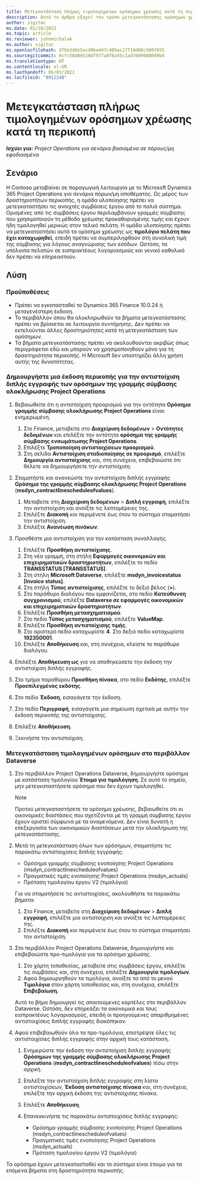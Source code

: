 ```yaml
---
title: Μετεγκατάσταση πλήρως τιμολογημένων ορόσημων χρέωσης κατά τη περικοπή
description: Αυτό το άρθρο εξηγεί τον τρόπο μετεγκατάστασης ορόσημων χρέωσης προκαθορισμένης τιμής που έχουν τιμολογηθεί στον πελάτη για ανοικτές συμβάσεις έργου πριν από την ημερομηνία έναρξης κυκλοφορίας.
author: sigitac
ms.date: 01/10/2022
ms.topic: article
ms.reviewer: johnmichalak
ms.author: sigitac
ms.openlocfilehash: d7bb3dbb5acd9be447c405ec17f18d00c500f655
ms.sourcegitcommit: 6cfc50d89528df977a8f6a55c1ad39d99800d9b4
ms.translationtype: HT
ms.contentlocale: el-GR
ms.lasthandoff: 06/03/2022
ms.locfileid: "8912240"
---
```

# <a name="migrate-fully-invoiced-billing-milestones-at-cutover"></a>Μετεγκατάσταση πλήρως τιμολογημένων ορόσημων χρέωσης κατά τη περικοπή

_**Ισχύει για:** Project Operations για σενάρια βασισμένα σε πόρους/μη εφοδιασμένα_

## <a name="scenario"></a>Σενάριο

Η Contoso μεταβαίνει σε παραγωγική λειτουργία με το Microsoft Dynamics 365 Project Operations για σενάρια πόρων/μη αποθέματος. Ως μέρος των δραστηριοτήτων περικοπής, η ομάδα υλοποίησης πρέπει να μετεγκαταστήσει τις ανοιχτές συμβάσεις έργου από το παλιό σύστημα. Ορισμένες από τις συμβάσεις έργου περιλαμβάνουν γραμμές σύμβασης που χρησιμοποιούν τη μέθοδο χρέωσης προκαθορισμένης τιμής και έχουν ήδη τιμολογηθεί μερικώς στον τελικό πελάτη. Η ομάδα υλοποίησης πρέπει να μετεγκαταστήσει αυτά τα ορόσημα χρέωσης ως **τιμολόγιο πελάτη που έχει καταχωρηθεί**, επειδή πρέπει να συμπεριληφθούν στη συνολική τιμή της σύμβασης για λόγους αναγνώρισης των εσόδων. Ωστόσο, τα υπόλοιπα πελατών σε εισπρακτέους λογαριασμούς και γενικό καθολικό δεν πρέπει να επηρεαστούν.

## <a name="solution"></a>Λύση

### <a name="prerequisites"></a>Προϋποθέσεις

- Πρέπει να εγκατασταθεί το Dynamics 365 Finance 10.0.24 ή μεταγενέστερη έκδοση.
- Το περιβάλλον όπου θα ολοκληρωθούν τα βήματα μετεγκατάστασης πρέπει να βρίσκεται σε λειτουργία συντήρησης. Δεν πρέπει να εκτελούνται άλλες δραστηριότητες κατά τη μετεγκατάσταση των ορόσημων.
- Τα βήματα μετεγκατάστασης πρέπει να ακολουθούνται ακριβώς όπως περιγράφεται εδώ και μπορούν να χρησιμοποιηθούν μόνο για τη δραστηριότητα περικοπής. Η Microsoft δεν υποστηρίζει άλλη χρήση αυτής της δυνατότητας.

### <a name="create-a-cutover-version-of-the-project-operations-integration-contract-line-milestones-dual-write-map"></a>Δημιουργήστε μια έκδοση περικοπής για την αντιστοίχιση διπλής εγγραφής των ορόσημων της γραμμής σύμβασης ολοκλήρωσης Project Operations 

1. Βεβαιωθείτε ότι η αντιστοίχιση προορισμού για την οντότητα **Ορόσημα γραμμής σύμβασης ολοκλήρωσης Project Operations** είναι ενημερωμένη. 

    1. Στο Finance, μεταβείτε στο **Διαχείριση δεδομένων** \> **Οντότητες δεδομένων** και επιλέξτε την οντότητα **ορόσημα της γραμμής σύμβασης ενσωμάτωσης Project Operations**. 
    2. Επιλέξτε **Τροποποίηση αντιστοιχίσεων προορισμού**. 
    3. Στη σελίδα **Αντιστοίχιση σταδιοποίησης σε προορισμό**, επιλέξτε **Δημιουργία αντιστοίχισης** και, στη συνέχεια, επιβεβαιώστε ότι θέλετε να δημιουργήσετε την αντιστοίχιση.

2. Σταματήστε και ανανεώστε την αντιστοίχιση διπλής εγγραφής **Ορόσημα της γραμμής σύμβασης ολοκλήρωσης Project Operations** (**msdyn\_contractlinescheduleofvalues**). 

    1. Μεταβείτε στη **Διαχείριση δεδομένων** \> **Διπλή εγγραφή**, επιλέξτε την αντιστοίχιση και ανοίξτε τις λεπτομέρειες της. 
    2. Επιλέξτε **Διακοπή** και περιμένετε έως ότου το σύστημα σταματήσει την αντιστοίχιση. 
    3. Επιλέξτε **Ανανέωση πινάκων**.

3. Προσθέστε μια αντιστοίχιση για την κατάσταση συναλλαγής.

    1. Επιλέξτε **Προσθήκη αντιστοίχισης**.
    2. Στη νέα γραμμή, στη στήλη **Εφαρμογές οικονομικών και επιχειρηματικών δραστηριοτήτων**, επιλέξτε το πεδίο **TRANSSTATUS \[TRANSSTATUS\]**.
    3. Στη στήλη **Microsoft Dataverse**, επιλέξτε **msdyn\_invoicestatus \[Invoice status\]**.
    4. Στη στήλη **Τύπος αντιστοίχισης**, επιλέξτε το δεξιό βέλος (**\>**).
    5. Στο παράθυρο διαλόγου που εμφανίζεται, στο πεδίο **Κατεύθυνση συγχρονισμού**, επιλέξτε **Dataverse σε εφαρμογές οικονομικών και επιχειρηματικών δραστηριοτήτων**.
    6. Επιλέξτε **Προσθήκη μετασχηματισμού**.
    7. Στο πεδίο **Τύπος μετασχηματισμού**, επιλέξτε **ValueMap**.
    8. Επιλέξτε **Προσθήκη αντιστοίχισης τιμής**.
    9. Στο αριστερό πεδίο καταχωρίστε **4**. Στο δεξιό πεδίο καταχωρίστε **192350001**. 
    10. Επιλέξτε **Αποθήκευση** και, στη συνέχεια, κλείστε το παράθυρο διαλόγου.

4. Επιλέξτε **Αποθήκευση ως** για να αποθηκεύσετε την έκδοση την αντιστοίχιση διπλής εγγραφής. 
5. Στο τμήμα παραθύρου **Προσθήκη πίνακα**, στο πεδίο **Εκδότης**, επιλέξτε **Προεπιλεγμένος εκδότης**.
6. Στο πεδίο **Έκδοση**, εισαγάγετε την έκδοση.
7. Στο πεδίο **Περιγραφή**, εισαγάγετε μια σημείωση σχετικά με αυτήν την έκδοση περικοπής της αντιστοίχισης. 
8. Επιλέξτε **Αποθήκευση**.
9. Ξεκινήστε την αντιστοίχιση.

### <a name="migrate-invoiced-milestones-to-the-dataverse-environment"></a>Μετεγκατάσταση τιμολογημένων ορόσημων στο περιβάλλον Dataverse

1. Στο περιβάλλον Project Operations Dataverse, δημιουργήστε ορόσημα με κατάσταση τιμολογίου **Έτοιμο για τιμολόγηση**. Σε αυτό το σημείο, μην μετεγκαταστήσετε ορόσημα που δεν έχουν τιμολογηθεί.

    > [!NOTE]
    > Προτού μετεγκαταστήσετε τα ορόσημα χρέωσης, βεβαιωθείτε ότι οι οικονομικές διαστάσεις που σχετίζονται με τη γραμμή σύμβασης έργου έχουν οριστεί σύμφωνα με τα αναμενόμενα. Δεν είναι δυνατή η επεξεργασία των οικονομικών διαστάσεων μετά την ολοκλήρωση της μετεγκατάστασης.

2. Μετά τη μετεγκατάσταση όλων των ορόσημων, σταματήστε τις παρακάτω αντιστοιχίσεις διπλής εγγραφής:

    - Ορόσημα γραμμής σύμβασης ενοποίησης Project Operations (msdyn\_contractlinescheduleofvalues)
    - Πραγματικές τιμές ενοποίησης Project Operations (msdyn\_actuals)
    - Πρόταση τιμολογίου έργου V2 (τιμολόγια)

    Για να σταματήσετε τις αντιστοιχίσεις, ακολουθήστε τα παρακάτω βήματα:

    1. Στο Finance, μεταβείτε στη **Διαχείριση δεδομένων** \> **Διπλή εγγραφή**, επιλέξτε μια αντιστοίχιση και ανοίξτε τις λεπτομέρειες της.
    2. Επιλέξτε **Διακοπή** και περιμένετε έως ότου το σύστημα σταματήσει την αντιστοίχιση.

3. Στο περιβάλλον Project Operations Dataverse, δημιουργήστε και επιβεβαιώστε προ-τιμολόγια για τα ορόσημα χρέωσης. 

    1. Στο χάρτη τοποθεσίας, μεταβείτε στις συμβάσεις έργου, επιλέξτε τις συμβάσεις και, στη συνέχεια, επιλέξτε **Δημιουργία τιμολογίων**.
    2. Αφού δημιουργηθούν τα τιμολόγια, ανοίξτε τα από το μενού **Τιμολόγια** στον χάρτη τοποθεσίας και, στη συνέχεια, επιλέξτε **Επιβεβαίωση**.

    Αυτό το βήμα δημιουργεί τις απαιτούμενες καρτέλες στο περιβάλλον Dataverse. Ωστόσο, δεν επηρεάζει τα οικονομικά και τους εισπρακτέους λογαριασμούς, επειδή οι προηγούμενες απαριθμημένες αντιστοιχίσεις διπλής εγγραφής διακόπηκαν.

4. Αφού επιβεβαιωθούν όλα τα προ-τιμολόγια, επιστρέψτε όλες τις αντιστοιχίσιες διπλής εγγραφής στην αρχική τους κατάσταση.

    1. Ενημερώστε την έκδοση την αντιστοίχιση διπλής εγγραφής **Ορόσημων της γραμμής σύμβασης ολοκλήρωσης Project Operations** (**msdyn\_contractlinescheduleofvalues**) πίσω στην αρχική. 
    2. Επιλέξτε την αντιστοίχιση διπλής εγγραφής στη λίστα αντιστοιχίσεων, **Έκδοση αντιστοίχισης πίνακα** και, στη συνέχεια, επιλέξτε την αρχική έκδοση της αντιστοίχισης πίνακα.
    3. Επιλέξτε **Αποθήκευση**.
    4. Επανεκκινήστε τις παρακάτω αντιστοιχίσεις διπλής εγγραφής:

        - Ορόσημα γραμμής σύμβασης ενοποίησης Project Operations (msdyn\_contractlinescheduleofvalues)
        - Πραγματικές τιμές ενοποίησης Project Operations (msdyn\_actuals)
        - Πρόταση τιμολογίου έργου V2 (τιμολόγια)

Τα ορόσημα έχουν μετεγκατασταθεί και το σύστημα είναι έτοιμο για τα επόμενα βήματα στη δραστηριότητα περικοπής.
